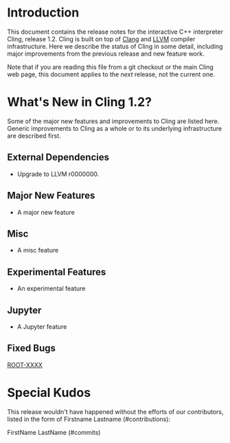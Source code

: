 Introduction
============

This document contains the release notes for the interactive C++ interpreter
Cling, release 1.2. Cling is built on top of [Clang](http://clang.llvm.org) and
[LLVM](http://llvm.org>) compiler infrastructure. Here we
describe the status of Cling in some detail, including major
improvements from the previous release and new feature work.

Note that if you are reading this file from a git checkout or the main Cling
web page, this document applies to the *next* release, not the current one.

What's New in Cling 1.2?
========================

Some of the major new features and improvements to Cling are listed
here. Generic improvements to Cling as a whole or to its underlying
infrastructure are described first.

External Dependencies
---------------------
* Upgrade to LLVM r0000000.

Major New Features
------------------
* A major new feature

Misc
----
* A misc feature

Experimental Features
---------------------
* An experimental feature

Jupyter
-------
* A Jupyter feature


Fixed Bugs
----------
[ROOT-XXXX](https://sft.its.cern.ch/jira/browse/ROOT-XXXX)

<!---Get release bugs
git log v1.1..master | grep -i "fix" | grep '#' | sed -E 's,.*\#([0-9]*).*,\[\1\]\(https://github.com/root-project/cling/issues/\1\),g' | sort
--->
<!---Standard MarkDown doesn't support neither variables nor <base>
[ROOT-XXX](https://sft.its.cern.ch/jira/browse/ROOT-XXX)
--->

<!---Additional Information
----------------------
A wide variety of additional information is available on the
[Cling web page](http://root.cern/cling). The web page contains versions of
the API documentation which are up-to-date with the git version of the source
code. You can access versions of these documents specific to this release by
going into the “clang/docs/” directory in the Cling source tree.

If you have any questions or comments about Cling, please feel free to contact
us via the mailing list.--->


Special Kudos
=============
This release wouldn't have happened without the efforts of our contributors,
listed in the form of Firstname Lastname (#contributions):

FirstName LastName (#commits)

<!---Find contributor list for this release
git log --pretty=format:"%an"  v1.1...master | sort | uniq -c | sort -rn |\
  sed -E 's,^ *([0-9]+) (.*)$,\2 \(\1\),'
--->
